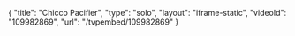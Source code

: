 {
    "title": "Chicco Pacifier",
    "type": "solo",
    "layout": "iframe-static",
    "videoId": "109982869",
    "url": "\/tvpembed\/109982869"
}